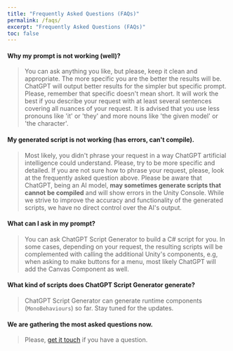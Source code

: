```yaml
---
title: "Frequently Asked Questions (FAQs)"
permalink: /faqs/
excerpt: "Frequently Asked Questions (FAQs)"
toc: false
---
```


#### Why my prompt is not working (well)?
> You can ask anything you like, but please, keep it clean and appropriate. The more specific you are the better the results will be. ChatGPT will output better results for the simpler but specific prompt. Please, remember that specific doesn't mean short. It will work the best if you describe your request with at least several sentences covering all nuances of your request. It is advised that you use less pronouns like 'it' or 'they' and more nouns like 'the given model' or 'the character'.

#### My generated script is not working (has errors, can't compile).
> Most likely, you didn't phrase your request in a way ChatGPT artificial intelligence could understand. Please, try to be more specific and detailed. If you are not sure how to phrase your request, please, look at the frequently asked question above. Please be aware that ChatGPT, being an AI model, **may sometimes generate scripts that cannot be compiled** and will show errors in the Unity Console. While we strive to improve the accuracy and functionality of the generated scripts, we have no direct control over the AI's output.

#### What can I ask in my prompt?
> You can ask ChatGPT Script Generator to build a C# script for you. In some cases, depending on your request, the resulting scripts will be complemented with calling the additional Unity's components, e.g, when asking to make buttons for a menu, most likely ChatGPT will add the Canvas Component as well.

#### What kind of scripts does ChatGPT Script Generator generate?
> ChatGPT Script Generator can generate runtime components (`MonoBehaviours`) so far. Stay tuned for the updates.

#### We are gathering the most asked questions now.
> Please, [get it touch](https://chatgpt.dustyroom.com/contact-details/) if you have a question.
